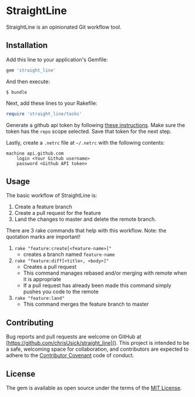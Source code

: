 # StraightLine

StraightLine is an opinionated Git workflow tool. 

## Installation

Add this line to your application's Gemfile:

```ruby
gem 'straight_line'
```

And then execute:

    $ bundle

Next, add these lines to your Rakefile: 

```ruby
require 'straight_line/tasks'
```

Generate a github api token by following [these instructions](https://help.github.com/articles/creating-an-access-token-for-command-line-use/).
Make sure the token has the `repo` scope selected.
Save that token for the next step.

Lastly, create a `.netrc` file at `~/.netrc` with the following contents:  

```text
machine api.github.com
	login <Your Github username>
	password <Github API token>
```
## Usage

The basic workflow of StraightLine is: 

 1. Create a feature branch
 2. Create a pull request for the feature
 3. Land the changes to master and delete the remote branch.
 
There are 3 rake commands that help with this workflow.
Note: the quotation marks are important!

 1. `rake "feature:create[<feature-name>]"`
    - creates a branch named `feature-name`
 2. `rake "feature:diff[<title>, <body>]"`
    - Creates a pull request
    - This command manages rebased and/or merging with remote when it is appropriate
    - If a pull request has already been made this command simply pushes you code to the remote
 3. `rake "feature:land"`
    - This command merges the feature branch to master

## Contributing

Bug reports and pull requests are welcome on GitHub at [https://github.com/chrisUsick/straight_line](). This project is intended to be a safe, welcoming space for collaboration, and contributors are expected to adhere to the [Contributor Covenant](http://contributor-covenant.org) code of conduct.


## License

The gem is available as open source under the terms of the [MIT License](http://opensource.org/licenses/MIT).

